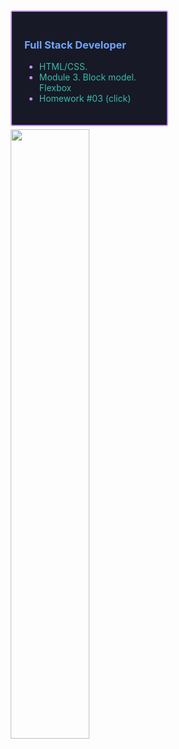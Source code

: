 <div
     style="
        box-sizing: border-box;
        padding: 20px;
        margin: 10px 0px 5px 5px;
        border: 2px solid #bf91f3;
        border-radius: 3px;
        background-color: #171926;
        height: auto;
        width: 50%;
      "
    >
      <h3 align="left" style="color: #70a5fd">Full Stack Developer</h3>
      <ul style="color: #bf91f3">
        <li><span style="color: #38bdae">HTML/CSS.</span></li>
        <li><span style="color: #38bdae">Module 3. Block model. Flexbox</span></li>
        <li>
          <a
            href="https://haberserhii.github.io/goit-home-work-03/ "
            style="color: #38bdae; text-decoration: none"
            >Homework #03 (click)</a
          >
        </li>
      </ul>
    </div>
    <img
      style="height: auto; width: 50%; margin: 0px 0px 20px 5px"
      src="https://github-readme-stats.vercel.app/api?username=HaberSerhii&custom_title=Haber&show_icons=true&theme=tokyonight&card_width=1000"
    />
